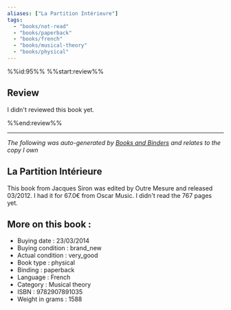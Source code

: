 ```yaml
---
aliases: ["La Partition Intérieure"] 
tags: 
  - "books/not-read" 
  - "books/paperback" 
  - "books/french"
  - "books/musical-theory"
  - "books/physical"
---
```

%%id:95%%
%%start:review%%
## Review
I didn't reviewed this book yet. 

%%end:review%%

---
_The following was auto-generated by [Books and Binders](Books%20and%20Binders.md) and relates to the copy I own_
## La Partition Intérieure
This book from Jacques Siron was edited by Outre Mesure and released 03/2012. I had it for 67.0€ from Oscar Music. I didn't read the 767 pages yet.

## More on this book :
- Buying date : 23/03/2014
- Buying condition : brand_new
- Actual condition : very_good
- Book type : physical
- Binding : paperback
- Language : French
- Category : Musical theory
- ISBN : 9782907891035
- Weight in grams : 1588
